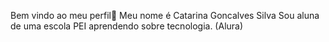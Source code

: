 Bem vindo ao meu perfil💟
Meu nome é Catarina Goncalves Silva
Sou aluna de uma escola PEI aprendendo sobre tecnologia.
(Alura) 
